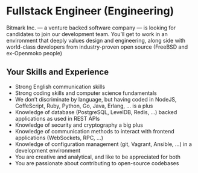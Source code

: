 # Fullstack Engineer (Engineering)

Bitmark Inc. — a venture backed software company — is looking for candidates to join our development team. You’ll get to work in an environment that deeply values design and engineering, along side with world-class developers from industry-proven open source (FreeBSD and ex-Openmoko people)

## Your Skills and Experience

- Strong English communication skills
- Strong coding skills and computer science fundamentals
- We don’t discriminate by language, but having coded in NodeJS, CoffeScript, Ruby, Python, Go, Java, Erlang, … is a plus
- Knowledge of database (PostgreSQL, LevelDB, Redis, …) backed applications as used in REST APIs
- Knowledge of security and cryptography a big plus
- Knowledge of communication methods to interact with frontend applications (WebSockets, RPC, …)
- Knowledge of configuration management (git, Vagrant, Ansible, …) in a development environment
- You are creative and analytical, and like to be appreciated for both
- You are passionate about contributing to open-source codebases
